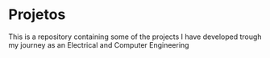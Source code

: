 # Projetos
This is a repository containing some of the projects I have developed trough my journey as an Electrical and Computer Engineering
